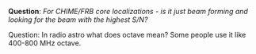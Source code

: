 

**Question**: _For CHIME/FRB core localizations - is it just beam forming and looking for the beam with the highest S/N?_

Question: In radio astro what does octave mean? Some people use it like 400-800 MHz octave. 


